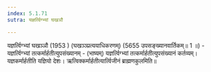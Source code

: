 ```yaml
---
index: 5.1.71
sutra: यज्ञर्त्विग्भ्यां घखञौ

---
```

 यज्ञर्त्विग्भ्यां घखञ्ञौ (1953 ) (घखञ्ञ्प्रत्ययाधिकरणम्) (5655 उपसङ्ख्यानवार्तिकम्॥ 1 ॥) - यज्ञर्त्विग्भ्यां तत्कर्मार्हतीत्युपसंख्यानम् - (भाष्यम्) यज्ञर्त्विग्भ्यां तत्कर्मार्हतीत्युपसंख्यानं कर्तव्यम्। यज्ञकर्मार्हतीति यज्ञियो देशः। ऋत्विक्कर्मार्हतीत्यार्त्विजीनं ब्राह्मणकुलमिति॥ 